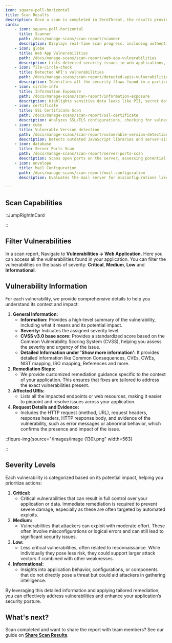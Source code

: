 ```yaml
---
icon: square-poll-horizontal
title: Scan Results
description: Once a scan is completed in ZeroThreat, the results provide a detailed, actionable view of all detected vulnerabilities — from surface-level issues to deep security flaws found in authenticated and unauthenticated areas of your application. <br> ZeroThreat organizes results to help you prioritize, investigate, and resolve issues quickly and effectively. 
cards:
    - icon: square-poll-horizontal
      title: Scanner
      path: /docs/manage-scans/scan-report/scanner
      description: Displays real-time scan progress, including authenticated and unauthenticated crawling, along with OWASP Top 10 checks.
    - icon: globe
      title: Web App Vulnerabilities
      path: /docs/manage-scans/scan-report/web-app-vulnerabilities
      description: Lists detected security issues in web applications, categorized by severity, with detailed remediation steps.
    - icon: file-circle-check 
      title: Detected API's vulnerabilities
      path: /docs/manage-scans/scan-report/detected-apis-vulnerabilities
      description: Identifies all the security flaws found in a particular API endpoint, showing affected requests and responses.
    - icon: circle-info
      title: Information Exposure
      path: /docs/manage-scans/scan-report/information-exposure
      description: Highlights sensitive data leaks like PII, secret data leaks like credentials, and cloud misconfigurations.
    - icon: certificate 
      title: SSL Certificate Scan
      path: /docs/manage-scans/scan-report/ssl-certificate
      description: Analyzes SSL/TLS configurations, checking for vulnerabilities, expiration status, and compliance issues.
    - icon: cube
      title: Vulnerable Version detection
      path: /docs/manage-scans/scan-report/vulnerable-version-detection
      description: Detects outdated JavaScript libraries and server-side technologies with known security risks.
    - icon: database 
      title: Server Ports Scan
      path: /docs/manage-scans/scan-report/server-ports-scan
      description: Scans open ports on the server, assessing potential risks and providing mitigation strategies.
    - icon: envelope
      title: Mail Configuration
      path: /docs/manage-scans/scan-report/mail-configuration
      description: Evaluates the mail server for misconfigurations like open relays and reverse DNS mismatches.

---
```


## Scan Capabilities
::JumpRightInCard

::

## Filter Vulnerabilities&#x20;

In a scan report, Navigate to **Vulnerabilities -> Web Application.** Here you can access all the vulnerabilities found in your application. You can filter the vulnerabilities on the basis of severity: **Critical**, **Medium**, **Low** and **Informational**.

## Vulnerability Information

For each vulnerability, we provide comprehensive details to help you understand its context and impact:

1. **General Information:**
   - **Information:** Provides a high-level summary of the vulnerability, including what it means and its potential impact.
   - **Severity:** Indicates the assigned severity level.
   - **CVSS v3.0 base score:** Provides a standardized score based on the Common Vulnerability Scoring System (CVSS), helping you assess the severity and urgency of the issue.
   - **Detailed Information under 'Show more information':** It provides detailed information like Common Consequences, CVEs, CWEs, NIST mapping, ISO mapping, References and more.
2. **Remediation Steps:**
   - We provide customized remediation guidance specific to the context of your application. This ensures that fixes are tailored to address the exact vulnerabilities present.
3. **Affected URIs:**
   - Lists all the impacted endpoints or web resources, making it easier to pinpoint and resolve issues across your application.
4. **Request Details and Evidence:**
   - Includes the HTTP request (method, URL), request headers, response headers, HTTP response body, and evidence of the vulnerability, such as error messages or abnormal behavior, which confirms the presence and impact of the issue.

::fiqure-img{source="/Images/image (130).png" width=563}

<!-- <img src="/Images/image (130).png" alt="" width="563"> -->

::

## Severity Levels

Each vulnerability is categorized based on its potential impact, helping you prioritize actions:

1. **Critical:**
   - Critical vulnerabilities that can result in full control over your application or data. Immediate remediation is required to prevent severe damage, especially as these are often targeted by automated exploits.
2. **Medium:**
   - Vulnerabilities that attackers can exploit with moderate effort. These often involve misconfigurations or logical errors and can still lead to significant security issues.
3. **Low:**
   - Less critical vulnerabilities, often related to reconnaissance. While individually they pose less risk, they could support larger attack vectors if combined with other weaknesses.
4. **Informational:**
   - Insights into application behavior, configurations, or components that do not directly pose a threat but could aid attackers in gathering intelligence.

By leveraging this detailed information and applying tailored remediation, you can effectively address vulnerabilities and enhance your application’s security posture.

## What's next?

Scan completed and want to share the report with team members? See our guide on [**Share Scan Results**](scan-results/share-scan-results 'mention').
